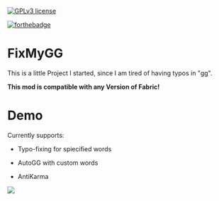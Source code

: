 [![GPLv3 license](https://img.shields.io/badge/License-GPLv3-blue.svg)](http://perso.crans.org/besson/LICENSE.html)

[![forthebadge](https://forthebadge.com/images/badges/built-with-love.svg)](https://forthebadge.com)


# FixMyGG

This is a little Project I started, since I am tired of having typos in "gg".

__This mod is compatible with any Version of Fabric!__

# Demo
Currently supports:

- Typo-fixing for spiecified words

- AutoGG with custom words

- AntiKarma

![](https://i.imgur.com/UoYjhv8.gif)
